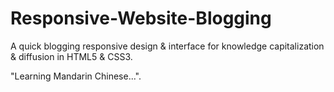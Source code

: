 # Responsive-Website-Blogging

A quick blogging responsive design & interface for knowledge capitalization & diffusion in HTML5 & CSS3.

"Learning Mandarin Chinese...".
